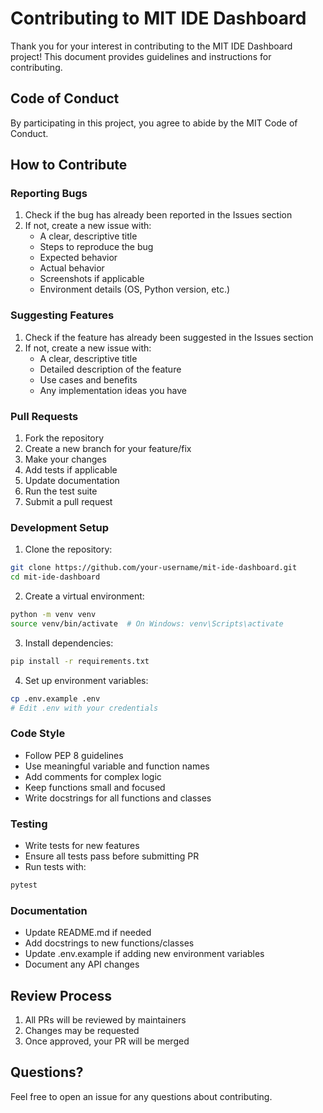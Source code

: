 # Contributing to MIT IDE Dashboard

Thank you for your interest in contributing to the MIT IDE Dashboard project! This document provides guidelines and instructions for contributing.

## Code of Conduct

By participating in this project, you agree to abide by the MIT Code of Conduct.

## How to Contribute

### Reporting Bugs

1. Check if the bug has already been reported in the Issues section
2. If not, create a new issue with:
   - A clear, descriptive title
   - Steps to reproduce the bug
   - Expected behavior
   - Actual behavior
   - Screenshots if applicable
   - Environment details (OS, Python version, etc.)

### Suggesting Features

1. Check if the feature has already been suggested in the Issues section
2. If not, create a new issue with:
   - A clear, descriptive title
   - Detailed description of the feature
   - Use cases and benefits
   - Any implementation ideas you have

### Pull Requests

1. Fork the repository
2. Create a new branch for your feature/fix
3. Make your changes
4. Add tests if applicable
5. Update documentation
6. Run the test suite
7. Submit a pull request

### Development Setup

1. Clone the repository:
```bash
git clone https://github.com/your-username/mit-ide-dashboard.git
cd mit-ide-dashboard
```

2. Create a virtual environment:
```bash
python -m venv venv
source venv/bin/activate  # On Windows: venv\Scripts\activate
```

3. Install dependencies:
```bash
pip install -r requirements.txt
```

4. Set up environment variables:
```bash
cp .env.example .env
# Edit .env with your credentials
```

### Code Style

- Follow PEP 8 guidelines
- Use meaningful variable and function names
- Add comments for complex logic
- Keep functions small and focused
- Write docstrings for all functions and classes

### Testing

- Write tests for new features
- Ensure all tests pass before submitting PR
- Run tests with:
```bash
pytest
```

### Documentation

- Update README.md if needed
- Add docstrings to new functions/classes
- Update .env.example if adding new environment variables
- Document any API changes

## Review Process

1. All PRs will be reviewed by maintainers
2. Changes may be requested
3. Once approved, your PR will be merged

## Questions?

Feel free to open an issue for any questions about contributing. 